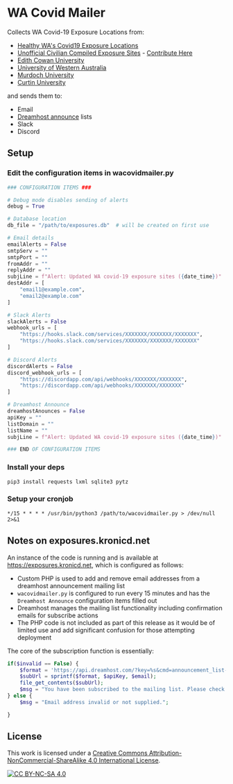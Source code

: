 # WA Covid Mailer

Collects WA Covid-19 Exposure Locations from:

* [Healthy WA's Covid19 Exposure Locations](https://www.healthywa.wa.gov.au/COVID19locations)
* [Unofficial Civilian Compiled Exposure Sites](https://docs.google.com/spreadsheets/d/1-U8Ea9o9bnST5pzckC8lzwNNK_jO6kIVUAi5Uu_-Ltc/htmlview?pru=AAABfzYp9xU*O5BeDYIVxSR9HGqWRuiLNQ) - [Contribute Here](https://www.facebook.com/groups/708242463497733)
* [Edith Cowan University](https://www.ecu.edu.au/covid-19/advice-for-staff)
* [University of Western Australia](https://www.uwa.edu.au/covid-19-faq/Home)
* [Murdoch University](https://www.murdoch.edu.au/notices/covid-19-advice)
* [Curtin University](https://www.curtin.edu.au/novel-coronavirus/recent-exposure-sites-on-campus/)

and sends them to:

* Email
* [Dreamhost announce](https://help.dreamhost.com/hc/en-us/articles/215683497-How-do-I-configure-and-manage-an-Announcement-List-) lists
* Slack
* Discord


## Setup

### Edit the configuration items in wacovidmailer.py

~~~python
### CONFIGURATION ITEMS ###

# Debug mode disables sending of alerts
debug = True

# Database location
db_file = "/path/to/exposures.db"  # will be created on first use

# Email details
emailAlerts = False
smtpServ = ""
smtpPort = ""
fromAddr = ""
replyAddr = ""
subjLine = f"Alert: Updated WA covid-19 exposure sites ({date_time})"
destAddr = [
    "email1@example.com", 
    "email2@example.com"
]

# Slack Alerts
slackAlerts = False
webhook_urls = [
    "https://hooks.slack.com/services/XXXXXXX/XXXXXXX/XXXXXXX",
    "https://hooks.slack.com/services/XXXXXXX/XXXXXXX/XXXXXXX"
]

# Discord Alerts
discordAlerts = False
discord_webhook_urls = [
    "https://discordapp.com/api/webhooks/XXXXXXX/XXXXXXX",
    "https://discordapp.com/api/webhooks/XXXXXXX/XXXXXXX"
]

# Dreamhost Announce
dreamhostAnounces = False
apiKey = ""
listDomain = ""
listName = ""
subjLine = f"Alert: Updated WA covid-19 exposure sites ({date_time})"

### END OF CONFIGURATION ITEMS
~~~

### Install your deps

~~~
pip3 install requests lxml sqlite3 pytz
~~~

### Setup your cronjob

~~~
*/15 * * * * /usr/bin/python3 /path/to/wacovidmailer.py > /dev/null 2>&1
~~~

## Notes on exposures.kronicd.net

An instance of the code is running and is available at https://exposures.kronicd.net, which is configured as follows:

* Custom PHP is used to add and remove email addresses from a dreamhost announcement mailing list
* `wacovidmailer.py` is configured to run every 15 minutes and has the `Dreamhost Announce` configuration items filled out
* Dreamhost manages the mailing list functionality including confirmation emails for subscribe actions
* The PHP code is not included as part of this release as it would be of limited use and add significant confusion for those attempting deployment

The core of the subscription function is essentially:

~~~php
if($invalid == False) {
    $format = 'https://api.dreamhost.com/?key=%s&cmd=announcement_list-add_subscriber&listname=LISTNAME&domain=DOMAIN&email=%s';
    $subUrl = sprintf($format, $apiKey, $email);
    file_get_contents($subUrl);
    $msg = "You have been subscribed to the mailing list. Please check your email for a confirmation link, you may need to check your spam folder.";
} else {
    $msg = "Email address invalid or not supplied.";

}
~~~

## License

This work is licensed under a
[Creative Commons Attribution-NonCommercial-ShareAlike 4.0 International License][cc-by-nc-sa].

[![CC BY-NC-SA 4.0][cc-by-nc-sa-image]][cc-by-nc-sa]

[cc-by-nc-sa]: http://creativecommons.org/licenses/by-nc-sa/4.0/
[cc-by-nc-sa-image]: https://licensebuttons.net/l/by-nc-sa/4.0/88x31.png
[cc-by-nc-sa-shield]: https://img.shields.io/badge/License-CC%20BY--NC--SA%204.0-lightgrey.svg
